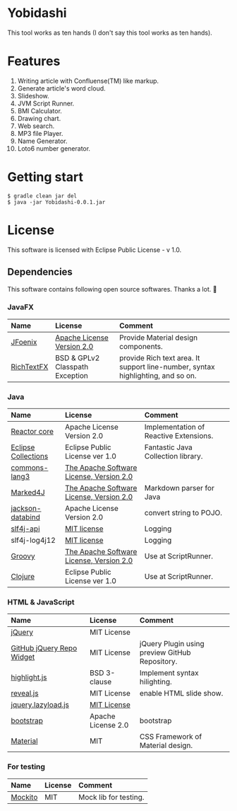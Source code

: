 ﻿Yobidashi
====

This tool works as ten hands (I don't say this tool works as ten hands).

# Features
1. Writing article with Confluense(TM) like markup.
2. Generate article's word cloud.
3. Slideshow.
4. JVM Script Runner.
5. BMI Calculator.
6. Drawing chart.
7. Web search.
8. MP3 file Player.
9. Name Generator.
10. Loto6 number generator.

# Getting start

```shell
$ gradle clean jar del
$ java -jar Yobidashi-0.0.1.jar
```

# License
This software is licensed with Eclipse Public License - v 1.0.

## Dependencies
This software contains following open source softwares. Thanks a lot. :bow:

### JavaFX

| Name | License | Comment |
|:---|:---|:---|
| [JFoenix](http://jfoenix.com/) | [Apache License Version 2.0](https://github.com/jfoenixadmin/JFoenix/blob/master/LICENSE) | Provide Material design components.
| [RichTextFX](https://github.com/TomasMikula/RichTextFX) | BSD &amp; GPLv2 Classpath Exception | provide Rich text area. It support line-number, syntax highlighting, and so on.

### Java

| Name | License | Comment |
|:---|:---|:---|
| [Reactor core](https://projectreactor.io/) | Apache License Version 2.0 | Implementation of Reactive Extensions.
| [Eclipse Collections](https://www.eclipse.org/collections/) | Eclipse Public License ver 1.0 | Fantastic Java Collection library.
| [commons-lang3](https://commons.apache.org/proper/commons-lang/) | [The Apache Software License, Version 2.0](http://www.apache.org/licenses/LICENSE-2.0.txt)
| [Marked4J](https://github.com/making/marked4j) |  [The Apache Software License, Version 2.0](http://www.apache.org/licenses/LICENSE-2.0.txt) | Markdown parser for Java |
| [jackson-databind](https://github.com/FasterXML/jackson-databind) | Apache License Version 2.0 | convert string to POJO.
| [slf4j-api](http://www.slf4j.org/) | [MIT license](http://www.slf4j.org/license.html) | Logging
| slf4j-log4j12 | [MIT license](http://www.slf4j.org/license.html) | Logging
| [Groovy](http://www.groovy-lang.org/) | [The Apache Software License, Version 2.0](http://www.apache.org/licenses/LICENSE-2.0.txt) | Use at ScriptRunner.
| [Clojure](http://clojure.org/) | Eclipse Public License ver 1.0 | Use at ScriptRunner.

### HTML & JavaScript

| Name | License | Comment |
|:---|:---|:---|
| [jQuery](https://jquery.com/) | MIT License
| [GitHub jQuery Repo Widget](https://github.com/JoelSutherland/GitHub-jQuery-Repo-Widget) | MIT License | jQuery Plugin using preview GitHub Repository.
| [highlight.js](https://highlightjs.org/) | BSD 3-clause | Implement syntax hilighting.
| [reveal.js](https://github.com/hakimel/reveal.js) | MIT License | enable HTML slide show.
| [jquery.lazyload.js](http://www.appelsiini.net/projects/lazyload) | [MIT License](https://github.com/tuupola/jquery_lazyload/blob/master/LICENSE.md)
| [bootstrap](http://getbootstrap.com/) | Apache License 2.0 | bootstrap
| [Material](https://github.com/daemonite/material) | MIT | CSS Framework of Material design.

### For testing

| Name | License | Comment |
|:---|:---|:---|
| [Mockito](http://mockito.org/) | MIT | Mock lib for testing.
